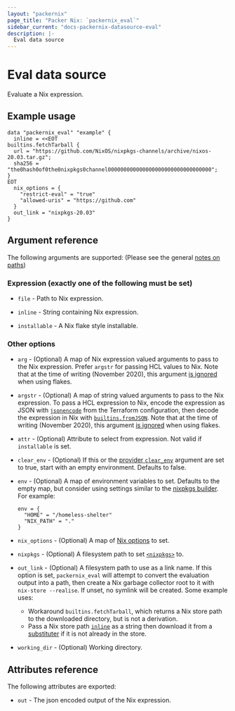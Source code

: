 ```yaml
---
layout: "packernix"
page_title: "Packer Nix: `packernix_eval`"
sidebar_current: "docs-packernix-datasource-eval"
description: |-
  Eval data source
---
```


# Eval data source

Evaluate a Nix expression.

## Example usage

```hcl
data "packernix_eval" "example" {
  inline = <<EOT
builtins.fetchTarball {
  url = "https://github.com/NixOS/nixpkgs-channels/archive/nixos-20.03.tar.gz";
  sha256 = "the0hash0of0the0nixpkgs0channel000000000000000000000000000000000";
}
EOT
  nix_options = {
    "restrict-eval" = "true"
    "allowed-uris" = "https://github.com"
  }
  out_link = "nixpkgs-20.03"
}
```

## Argument reference

The following arguments are supported: (Please see the general
[notes on paths](../index.html#notes-on-paths))

### Expression (exactly one of the following must be set)

- `file` - Path to Nix expression.

- `inline` - String containing Nix expression.

- `installable` - A Nix flake style installable.

### Other options

- `arg` - (Optional) A map of Nix expression valued arguments to pass to the Nix
  expression. Prefer `argstr` for passing HCL values to Nix. Note that at the
  time of writing (November 2020), this argument
  [is ignored](https://github.com/NixOS/nix/issues/3949) when using flakes.

- `argstr` - (Optional) A map of string valued arguments to pass to the Nix
  expression. To pass a HCL expression to Nix, encode the expression as JSON
  with
  [`jsonencode`](https://www.terraform.io/docs/configuration/functions/jsonencode.html)
  from the Terraform configuration, then decode the expression in Nix with
  [`builtins.fromJSON`](https://nixos.org/manual/nix/stable/#builtin-fromJSON).
  Note that at the time of writing (November 2020), this argument
  [is ignored](https://github.com/NixOS/nix/issues/3949) when using flakes.

- `attr` - (Optional) Attribute to select from expression. Not valid if
  `installable` is set.

- `clear_env` - (Optional) If this or the
  [provider `clear_env`](../index.html#clear_env) argument are set to true,
  start with an empty environment. Defaults to false.

- `env` - (Optional) A map of environment variables to set. Defaults to the
  empty map, but consider using settings similar to the
  [nixpkgs builder](https://github.com/nixos/ofborg#how-does-ofborg-call-nix-build).
  For example:

  ```hcl
  env = {
    "HOME" = "/homeless-shelter"
    "NIX_PATH" = "."
  }
  ```

- `nix_options` - (Optional) A map of
  [Nix options](https://nixos.org/manual/nix/stable/#sec-conf-file) to set.

- `nixpkgs` - (Optional) A filesystem path to set
  [`<nixpkgs>`](https://nixos.org/manual/nix/stable/#env-NIX_PATH) to.

- `out_link` - (Optional) A filesystem path to use as a link name. If this
  option is set, `packernix_eval` will attempt to convert the evaluation output
  into a path, then create a Nix garbage collector root to it with
  `nix-store --realise`. If unset, no symlink will be created. Some example
  uses:

  - Workaround `builtins.fetchTarball`, which returns a Nix store path to the
    downloaded directory, but is not a derivation.
  - Pass a Nix store path [`inline`](#inline) as a string then download it from
    a [substituter](https://nixos.org/manual/nix/stable/#conf-substituters) if
    it is not already in the store.

- `working_dir` - (Optional) Working directory.

## Attributes reference

The following attributes are exported:

- `out` - The json encoded output of the Nix expression.
